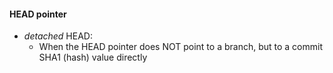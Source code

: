 #### HEAD pointer

* *detached* HEAD:
  * When the HEAD pointer does NOT point to a branch, but to a commit SHA1 (hash) value directly